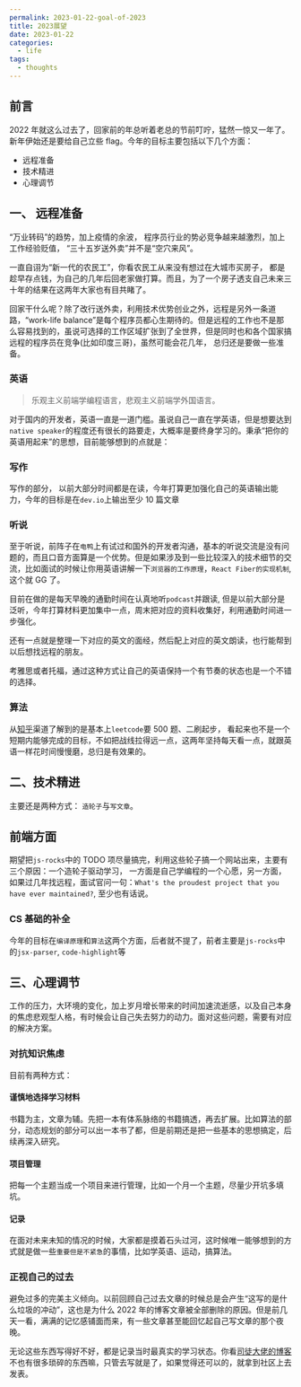 ```yaml
---
permalink: 2023-01-22-goal-of-2023
title: 2023展望
date: 2023-01-22
categories:
  - life
tags:
  - thoughts
---
```


## 前言

2022 年就这么过去了，回家前的年总听着老总的节前叮咛，猛然一惊又一年了。新年伊始还是要给自己立些 flag。今年的目标主要包括以下几个方面：

- 远程准备
- 技术精进
- 心理调节

## 一、 远程准备

“万业转码”的趋势，加上疫情的余波， 程序员行业的势必竞争越来越激烈，加上工作经验贬值， “三十五岁送外卖”并不是“空穴来风”。

一直自诩为“新一代的农民工”，你看农民工从来没有想过在大城市买房子， 都是趁早存点钱，为自己的几年后回老家做打算。而且，为了一个房子透支自己未来三十年的结果在这两年大家也有目共睹了。

回家干什么呢？除了改行送外卖，利用技术优势创业之外，远程是另外一条道路，“work-life balance”是每个程序员都心生期待的。但是远程的工作也不是那么容易找到的，虽说可选择的工作区域扩张到了全世界，但是同时也和各个国家搞远程的程序员在竞争(比如印度三哥)，虽然可能会花几年， 总归还是要做一些准备。

### 英语

> 乐观主义前端学编程语言，悲观主义前端学外国语言。

对于国内的开发者，英语一直是一道门槛。虽说自己一直在学英语，但是想要达到`native speaker`的程度还有很长的路要走，大概率是要终身学习的。秉承“把你的英语用起来”的思想，目前能够想到的点就是：

### 写作

写作的部分， 以前大部分时间都是在读，今年打算更加强化自己的英语输出能力，今年的目标是在`dev.io`上输出至少 10 篇文章

### 听说

至于听说，前阵子在`电鸭`上有试过和国外的开发者沟通，基本的听说交流是没有问题的，而且口音方面算是一个优势。但是如果涉及到一些比较深入的技术细节的交流，比如面试的时候让你用英语讲解一下`浏览器的工作原理`，`React Fiber的实现机制`, 这个就 GG 了。

目前在做的是每天早晚的通勤时间在认真地听`podcast`并跟读, 但是以前大部分是泛听，今年打算材料更加集中一点，周末把对应的资料收集好，利用通勤时间进一步强化。

还有一点就是整理一下对应的英文的面经，然后配上对应的英文朗读，也行能帮到以后想找远程的朋友。

考雅思或者托福，通过这种方式让自己的英语保持一个有节奏的状态也是一个不错的选择。

### 算法

从[知乎](https://www.zhihu.com/question/542749773/answer/2572884921)渠道了解到的是基本上`leetcode`要 500 题、二刷起步， 看起来也不是一个短期内能够完成的目标，不如把战线拉得远一点，这两年坚持每天看一点，就跟英语一样花时间慢慢磨，总归是有效果的。

## 二、技术精进

主要还是两种方式： `造轮子`与`写文章`。

## 前端方面

期望把`js-rocks`中的 TODO 项尽量搞完，利用这些轮子搞一个网站出来，主要有三个原因：一个造轮子驱动学习， 一方面是自己学编程的一个心愿，另一方面，如果过几年找远程，面试官问一句：`What's the proudest project that you have ever maintained?`, 至少也有话说。

### CS 基础的补全

今年的目标在`编译原理`和`算法`这两个方面，后者就不提了，前者主要是`js-rocks`中的`jsx-parser`, `code-highlight`等

## 三、心理调节

工作的压力，大环境的变化，加上岁月增长带来的时间加速流逝感，以及自己本身的焦虑悲观型人格，有时候会让自己失去努力的动力。面对这些问题，需要有对应的解决方案。

### 对抗知识焦虑

目前有两种方式：

#### 谨慎地选择学习材料

书籍为主，文章为辅。先把一本有体系脉络的书籍搞透，再去扩展。比如算法的部分，动态规划的部分可以出一本书了都，但是前期还是把一些基本的思想搞定，后续再深入研究。

#### 项目管理

把每一个主题当成一个项目来进行管理，比如一个月一个主题，尽量少开坑多填坑。

#### 记录

在面对未来未知的情况的时候，大家都是摸着石头过河，这时候唯一能够想到的方式就是做一些`重要但是不紧急`的事情，比如学英语、运动，搞算法。

### 正视自己的过去

避免过多的完美主义倾向。以前回顾自己过去文章的时候总是会产生“这写的是什么垃圾的冲动”，这也是为什么 2022 年的博客文章被全部删除的原因。但是前几天一看，满满的记忆感铺面而来，有一些文章甚至能回忆起自己写文章的那个夜晚。

无论这些东西写得好不好，都是记录当时最真实的学习状态。你看[司徒大佬的博客](https://www.cnblogs.com/rubylouvre/)不也有很多琐碎的东西嘛，只管去写就是了，如果觉得还可以的，就拿到社区上去发表。
